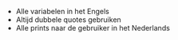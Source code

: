 * Alle variabelen in het Engels
* Altijd dubbele quotes gebruiken
* Alle prints naar de gebruiker in het Nederlands